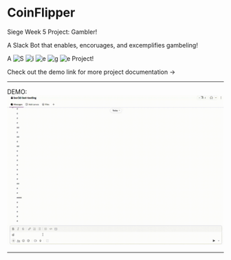 # CoinFlipper
Siege Week 5 Project: Gambler!

A Slack Bot that enables, encoruages, and excemplifies gambeling!

A 
![S](https://img.shields.io/badge/S-red?style=for-the-badge)
![i](https://img.shields.io/badge/i-orange?style=for-the-badge)
![e](https://img.shields.io/badge/e-yellow?style=for-the-badge)
![g](https://img.shields.io/badge/g-green?style=for-the-badge)
![e](https://img.shields.io/badge/e-blue?style=for-the-badge)
Project!

Check out the demo link for more project documentation ->

__________________________________________________________________________
DEMO:
![Demo](assets/demovid.gif)
__________________________________________________________________________